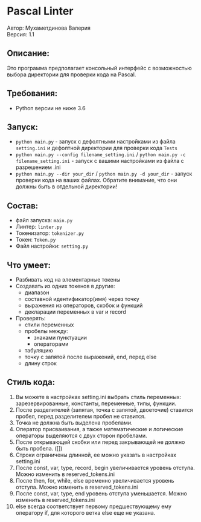 # Pascal Linter

Автор: Мухаметдинова Валерия\
Версия: 1.1

## Описание:
Это программа предполагает консольный интерфейс с возможностью выбора директории для проверки кода на Pascal.

## Требования:
* Python версии не ниже 3.6

## Запуск: 
* `python main.py` - запуск с дефолтными настройками из файла `setting.ini` и 
дефолтной директории для проверки кода `Tests`
* `python main.py --config filename_setting.ini` / `python main.py -c filename_setting.ini` - 
запуск с вашими настройками из файла с разрешением .ini
* `python main.py --dir your_dir` / `python main.py -d your_dir` - 
запуск проверки кода на ваших файлах. Обратите внимание, что они должны быть в отдельной директории!


## Состав:
* файл запуска: `main.py`
* Линтер: `linter.py`
* Токенизатор: `tokenizer.py`
* Токен: `Token.py`
* Файл настройки: `setting.py`

## Что умеет:
* Разбивать код на элементарные токены
* Создавать из одних токенов в другие:
  * диапазон
  * составной идентификатор(имя) через точку
  * выражения из операторов, скобок и функций
  * декларации переменных в var и record
* Проверять:
  * стили переменных
  * пробелы между:
    * знаками пунктуации
    * операторами
  * табуляцию
  * точку с запятой после выражений, end, перед else
  * длину строк

## Стиль кода:
1. Вы можете в настройках setting.ini выбрать стиль переменных: зарезервированные, константы, переменные, типы, функции.
2. После разделителей (запятая, точка с запятой, двоеточие) ставится пробел, перед разделителем пробел не
ставится.
3. Точка не должна быть выделена пробелами.
4. Оператор присваивания, а также математические и логические операторы выделяются с двух сторон
пробелами.
5. После открывающей скобки или перед закрывающей не должно быть пробела. ([])
6. Строки ограничены длинной, ее можно указать в настройках setting.ini
7. После const, var, type, record, begin увеличивается уровень отступа. Можно изменить в reserved_tokens.ini
8. После then, for, while, else временно увеличивается уровень отступа. Можно изменить в reserved_tokens.ini
9. После const, var, type, end уровень отступа уменьшается. Можно изменить в reserved_tokens.ini 
10. else всегда соответствует первому предшествующему ему оператору if, для которого ветка else еще не указана.
